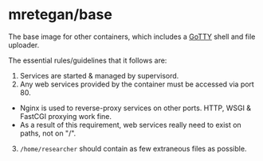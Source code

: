 mretegan/base
=============

The base image for other containers, which includes a [GoTTY][gotty] shell and file uploader.

The essential rules/guidelines that it follows are:

1. Services are started & managed by supervisord.
2. Any web services provided by the container must be accessed via port 80.
  * Nginx is used to reverse-proxy services on other ports. HTTP, WSGI & FastCGI proxying work fine.
  * As a result of this requirement, web services really need to exist on paths, not on "/".
3. `/home/researcher` should contain as few extraneous files as possible.

[gotty]: https://github.com/yudai/gotty
